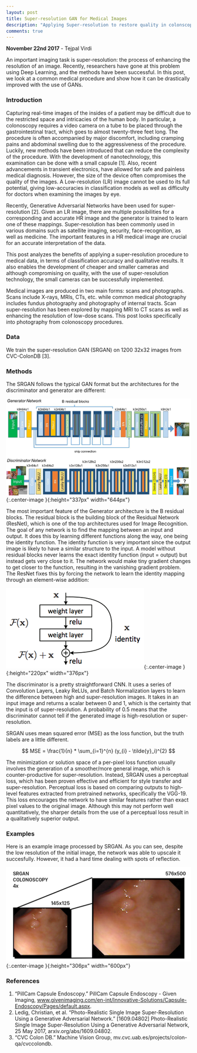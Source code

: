 ```yaml
---
layout: post
title: Super-resolution GAN for Medical Images
description: "Applying Super-resolution to restore quality in colonscopy video."
comments: true
---
```

**November 22nd 2017** - Tejpal Virdi

An important imaging task is super-resolution: the process of enhancing the resolution of an image. Recently, researchers have gone at this problem using Deep Learning, and the methods have been successful. In this post, we look at a common medical procedure and show how it can be drastically improved with the use of GANs. 

### Introduction
Capturing real-time images of the insides of a patient may be difficult due to the restricted space and intricacies of the human body. In particular, a colonoscopy requires a video camera on a tube to be placed through the gastrointestinal tract, which goes to almost twenty-three feet long. The procedure is often accompanied by major discomfort, including cramping pains and abdominal swelling due to the aggressiveness of the procedure. Luckily, new methods have been introduced that can reduce the complexity of the procedure. With the development of nanotechnology, this examination can be done with a small capsule [1]. Also, recent advancements in transient electronics, have allowed for safe and painless medical diagnosis. However, the size of the device often compromises the quality of the images. A Low-resolution (LR) image cannot be used to its full potential, giving low-accuracies in classification models as well as difficulty for doctors when examining the images by eye.

Recently, Generative Adversarial Networks have been used for super-resolution [2]. Given an LR image, there are multiple possibilities for a corresponding and accurate HR image and the generator is trained to learn one of these mappings. Super-resolution has been commonly used in various domains such as satellite imaging, security, face-recognition, as well as medicine. The important features in a HR medical image are crucial for an accurate interpretation of the data. 

This post analyzes the benefits of applying a super-resolution procedure to medical data, in terms of classification accuracy and qualitative results. It also enables the development of cheaper and smaller cameras and although compromising on quality, with the use of super-resolution technology, the small cameras can be successfully implemented. 

Medical images are produced in two main forms: scans and photographs. Scans include X-rays, MRIs, CTs, etc. while common medical photography includes fundus photography and photography of internal tracts. Scan super-resolution has been explored by mapping MRI to CT scans as well as enhancing the resolution of low-dose scans. This post looks specifically into photography from colonoscopy procedures.


### Data
We train the super-resolution GAN (SRGAN) on 1200 32x32 images from CVC-ColonDB [3].


### Methods
The SRGAN follows the typical GAN format but the architectures for the discriminator and generator are different:


![srgan](/images/srgan.png){:.center-image }{:height="337px" width="644px"}


The most important feature of the Generator architecture is the B residual blocks. The residual block is the building block of the Residual Network (ResNet), which is one of the top architectures used for Image Recognition. The goal of any network is to find the mapping between an input and output. It does this by learning different functions along the way, one being the identity function. The identity function is very important since the output image is likely to have a similar structure to the input. A model without residual blocks never learns the exact identity function (input = output) but instead gets very close to it. The network would make tiny gradient changes to get closer to the function, resulting in the vanishing gradient problem. The ResNet fixes this by forcing the network to learn the identity mapping through an element-wise addition:


![srgan](/images/residual.png){:.center-image }{:height="220px" width="376px"}


The discriminator is a pretty straightforward CNN. It uses a series of Convolution Layers, Leaky ReLUs, and Batch Normalization layers to learn the difference between high and super-resolution images. It takes in an input image and returns a scalar between 0 and 1, which is the certainty that the input is of super-resolution. A probability of 0.5 means that the discriminator cannot tell if the generated image is high-resolution or super-resolution.

SRGAN uses mean squared error (MSE) as the loss function, but the truth labels are a little different.

$$ MSE = \frac{1}{n} * \sum_{i=1}^{n} (y_{i} - \tilde{y}_i)^{2} $$


The minimization or solution space of a per-pixel loss function usually involves the generation of a smoother/more general image, which is counter-productive for super-resolution. Instead, SRGAN uses a perceptual loss, which has been proven effective and efficient for style transfer and super-resolution. Perceptual loss is based on comparing outputs to high-level features extracted from pretrained networks, specifically the VGG-19. This loss encourages the network to have similar features rather than exact pixel values to the original image. Although this may not perform well quantitatively, the sharper details from the use of a perceptual loss result in a qualitatively superior output. 

### Examples
Here is an example image processed by SRGAN. As you can see, despite the low resolution of the initial image, the network was able to upscale it succesfully. However, it had a hard time dealing with spots of reflection. 

![lr](/images/9.png){:.center-image }{:height="306px" width="600px"}



### References
1. “PillCam Capsule Endoscopy.” PillCam Capsule Endoscopy - Given Imaging, www.givenimaging.com/en-int/Innovative-Solutions/Capsule-Endoscopy/Pages/default.aspx.
2. Ledig, Christian, et al. “Photo-Realistic Single Image Super-Resolution Using a Generative Adversarial Network.” [1609.04802] Photo-Realistic Single Image Super-Resolution Using a Generative Adversarial Network, 25 May 2017, arxiv.org/abs/1609.04802.
3. “CVC Colon DB.” Machine Vision Group, mv.cvc.uab.es/projects/colon-qa/cvccolondb.



